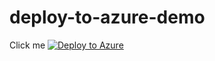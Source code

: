 # deploy-to-azure-demo

Click me
[![Deploy to Azure](https://aka.ms/deploytoazurebutton)](https://portal.azure.com/#create/Microsoft.Template/uri/https%3A%2F%2Fraw.githubusercontent.com%2Fnareshkothur%2Fdeploy-to-azure-demo%2Fmain%2Fazuredeploy.json)
